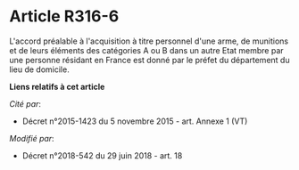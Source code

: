 # Article R316-6

L'accord préalable à l'acquisition à titre personnel d'une arme, de munitions et de leurs éléments des catégories A ou B dans
un autre Etat membre par une personne résidant en France est donné par le préfet du département du lieu de domicile.

**Liens relatifs à cet article**

_Cité par_:

  - Décret n°2015-1423 du 5 novembre 2015 - art. Annexe 1 (VT)

_Modifié par_:

  - Décret n°2018-542 du 29 juin 2018 - art. 18
